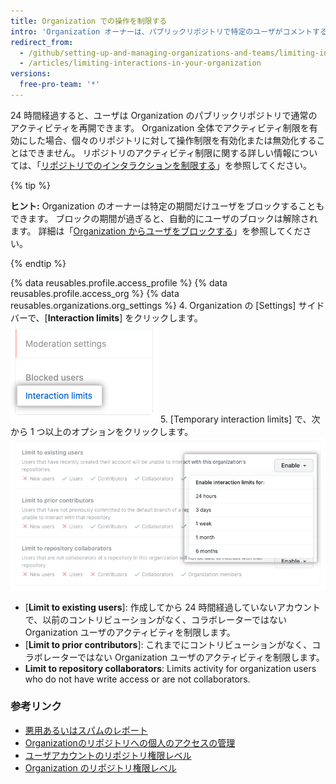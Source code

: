 ```yaml
---
title: Organization での操作を制限する
intro: 'Organization オーナーは、パブリックリポジトリで特定のユーザがコメントする、Issue をオープンする、あるいはプルリクエストを作成するのを一時的に制限することができます。'
redirect_from:
  - /github/setting-up-and-managing-organizations-and-teams/limiting-interactions-in-your-organization
  - /articles/limiting-interactions-in-your-organization
versions:
  free-pro-team: '*'
---
```


24 時間経過すると、ユーザは Organization のパブリックリポジトリで通常のアクティビティを再開できます。 Organization 全体でアクティビティ制限を有効にした場合、個々のリポジトリに対して操作制限を有効化または無効化することはできません。 リポジトリのアクティビティ制限に関する詳しい情報については、「[リポジトリでのインタラクションを制限する](/articles/limiting-interactions-in-your-repository)」を参照してください。

{% tip %}

**ヒント:** Organization のオーナーは特定の期間だけユーザをブロックすることもできます。 ブロックの期間が過ぎると、自動的にユーザのブロックは解除されます。 詳細は「[Organization からユーザをブロックする](/articles/blocking-a-user-from-your-organization)」を参照してください。

{% endtip %}

{% data reusables.profile.access_profile %}
{% data reusables.profile.access_org %}
{% data reusables.organizations.org_settings %}
4. Organization の [Settings] サイドバーで、[**Interaction limits**] をクリックします。 ![Organization の設定での [Interaction limits] ](/assets/images/help/organizations/org-settings-interaction-limits.png)
5. [Temporary interaction limits] で、次から 1 つ以上のオプションをクリックします。 ![[Temporary interaction limits] のオプション](/assets/images/help/organizations/organization-temporary-interaction-limits-options.png)
   - [**Limit to existing users**]: 作成してから 24 時間経過していないアカウントで、以前のコントリビューションがなく、コラボレーターではない Organization ユーザのアクティビティを制限します。
   - [**Limit to prior contributors**]: これまでにコントリビューションがなく、コラボレーターではない Organization ユーザのアクティビティを制限します。
   - **Limit to repository collaborators**: Limits activity for organization users who do not have write access or are not collaborators.

### 参考リンク
- [悪用あるいはスパムのレポート](/articles/reporting-abuse-or-spam)
- [Organizationのリポジトリへの個人のアクセスの管理](/articles/managing-an-individual-s-access-to-an-organization-repository)
- [ユーザアカウントのリポジトリ権限レベル](/articles/permission-levels-for-a-user-account-repository)
- [Organization のリポジトリ権限レベル](/articles/repository-permission-levels-for-an-organization)
